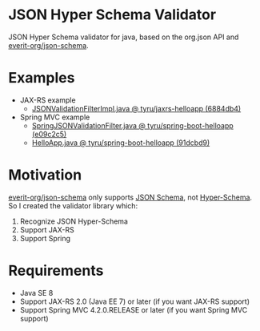# JSON Hyper Schema Validator

JSON Hyper Schema validator for java, based on the org.json API and [everit-org/json-schema](https://github.com/everit-org/json-schema).

# Examples

* JAX-RS example
  * [JSONValidationFilterImpl.java @ tyru/jaxrs-helloapp (6884db4)](https://github.com/tyru/jaxrs-helloapp/blob/6884db4b93f1ad6f2d874f0b8c54896911d5016f/src/main/java/com/github/tyru/jaxrshelloapp/filter/JSONValidationFilterImpl.java)
* Spring MVC example
  * [SpringJSONValidationFilter.java @ tyru/spring-boot-helloapp (e09c2c5)](https://github.com/tyru/spring-boot-helloapp/blob/e09c2c5b4ba91aaddf51203184f595150bae2508/src/main/java/com/github/tyru/spring/boot/helloapp/filter/SpringJSONValidationFilter.java)
  * [HelloApp.java @ tyru/spring-boot-helloapp (91dcbd9)](https://github.com/tyru/spring-boot-helloapp/blob/91dcbd95b5cfe66cc340861869d75939454c243b/src/main/java/com/github/tyru/spring/boot/helloapp/HelloApp.java#L34-L38)

# Motivation

[everit-org/json-schema](https://github.com/everit-org/json-schema) only supports [JSON Schema](http://json-schema.org/latest/json-schema-core.html), not [Hyper-Schema](http://json-schema.org/latest/json-schema-hypermedia.html).
So I created the validator library which:

1. Recognize JSON Hyper-Schema
1. Support JAX-RS
1. Support Spring

# Requirements

* Java SE 8
* Support JAX-RS 2.0 (Java EE 7) or later (if you want JAX-RS support)
* Support Spring MVC 4.2.0.RELEASE or later (if you want Spring MVC support)
